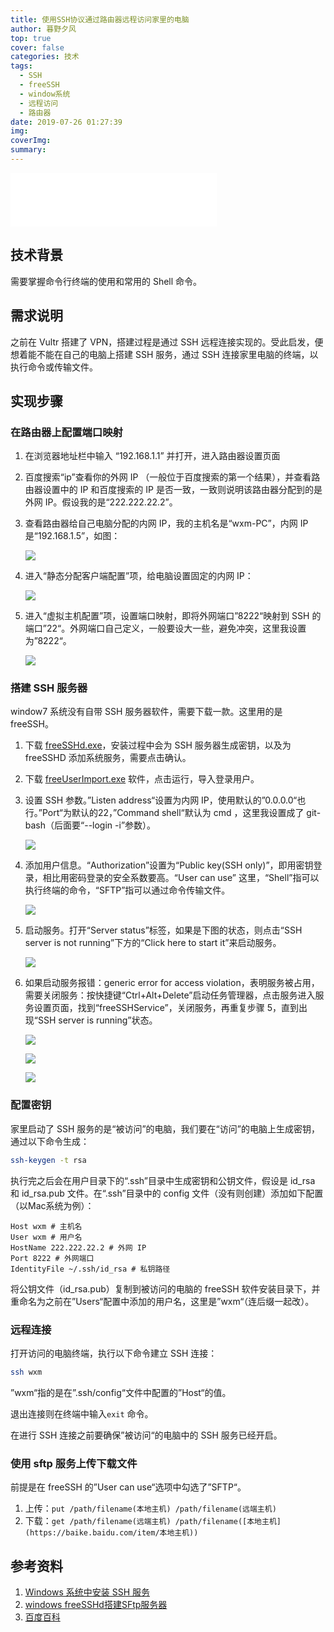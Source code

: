 ```yaml
---
title: 使用SSH协议通过路由器远程访问家里的电脑
author: 暮野夕风
top: true
cover: false
categories: 技术
tags:
  - SSH
  - freeSSH
  - window系统
  - 远程访问
  - 路由器
date: 2019-07-26 01:27:39
img:
coverImg:
summary:
---
```



<iframe frameborder="no" border="0" marginwidth="0" marginheight="0" width=330 height=86 src="//music.163.com/outchain/player?type=2&id=1315901717&auto=1&height=66"></iframe>

## 技术背景

需要掌握命令行终端的使用和常用的 Shell 命令。

## 需求说明

之前在 Vultr 搭建了 VPN，搭建过程是通过 SSH 远程连接实现的。受此启发，便想着能不能在自己的电脑上搭建 SSH 服务，通过 SSH 连接家里电脑的终端，以执行命令或传输文件。

## 实现步骤

### 在路由器上配置端口映射

1. 在浏览器地址栏中输入 “192.168.1.1” 并打开，进入路由器设置页面

2. 百度搜索“ip”查看你的外网 IP （一般位于百度搜索的第一个结果），并查看路由器设置中的 IP 和百度搜索的 IP 是否一致，一致则说明该路由器分配到的是外网 IP。假设我的是“222.222.22.2”。

3. 查看路由器给自己电脑分配的内网 IP，我的主机名是“wxm-PC”，内网 IP 是“192.168.1.5”，如图：

   ![](https://ae01.alicdn.com/kf/H48fbb7963a8848a5939d488a093854cev.png)

4. 进入“静态分配客户端配置”项，给电脑设置固定的内网 IP：

   ![](https://ae01.alicdn.com/kf/Hfc878cdfdfa6474f8675534fadf3c392h.png)

5. 进入“虚拟主机配置”项，设置端口映射，即将外网端口”8222“映射到 SSH 的端口”22“。外网端口自己定义，一般要设大一些，避免冲突，这里我设置为”8222“。

   ![](https://ae01.alicdn.com/kf/Hc2351dc45c7b4bd389d46452c333ef3de.png)

### 搭建 SSH 服务器

window7 系统没有自带 SSH 服务器软件，需要下载一款。这里用的是 freeSSH。

1. 下载 [freeSSHd.exe](http://www.freesshd.com/?ctt=download)，安装过程中会为 SSH 服务器生成密钥，以及为 freeSSHD 添加系统服务，需要点击确认。

2. 下载 [freeUserImport.exe](http://www.freesshd.com/?ctt=download) 软件，点击运行，导入登录用户。

3. 设置 SSH 参数。”Listen address“设置为内网 IP，使用默认的”0.0.0.0“也行。”Port“为默认的22，”Command shell“默认为 cmd ，这里我设置成了 git-bash（后面要“--login -i”参数）。

   ![](https://ae01.alicdn.com/kf/Haee0ce72e6194acc9c06e0f1c3b33105u.png)

4. 添加用户信息。“Authorization”设置为“Public key(SSH only)”，即用密钥登录，相比用密码登录的安全系数要高。“User can use” 这里，“Shell”指可以执行终端的命令，“SFTP”指可以通过命令传输文件。

   ![](https://ae01.alicdn.com/kf/H5426dcf9f7e04f68b82c7de692c6d920n.png)

5. 启动服务。打开“Server status”标签，如果是下图的状态，则点击“SSH server is not running”下方的“Click here to start it”来启动服务。

   ![](https://ae01.alicdn.com/kf/Hc36ee729366a479b98d5f5560c32d19f3.png)
   
6. 如果启动服务报错：generic error for access violation，表明服务被占用，需要关闭服务：按快捷键“Ctrl+Alt+Delete”启动任务管理器，点击服务进入服务设置页面，找到“freeSSHService”，关闭服务，再重复步骤 5，直到出现“SSH server is running”状态。

   ![](https://ae01.alicdn.com/kf/H6c9fd1833cdb4ff7a1b54f4641637348o.png)

   ![](https://ae01.alicdn.com/kf/H2e103b4317f14209b698973b49e3593ex.png)

   ![](https://ae01.alicdn.com/kf/H862988ab3e2049a8a3a41a7eebf39976C.png)

### 配置密钥

家里启动了 SSH 服务的是“被访问”的电脑，我们要在“访问”的电脑上生成密钥，通过以下命令生成：

```bash
ssh-keygen -t rsa
```

执行完之后会在用户目录下的“.ssh”目录中生成密钥和公钥文件，假设是 id_rsa 和 id_rsa.pub 文件。在“.ssh”目录中的 config 文件（没有则创建）添加如下配置（以Mac系统为例）：

```
Host wxm # 主机名
User wxm # 用户名
HostName 222.222.22.2 # 外网 IP
Port 8222 # 外网端口
IdentityFile ~/.ssh/id_rsa # 私钥路径
```

将公钥文件（id_rsa.pub）复制到被访问的电脑的 freeSSH 软件安装目录下，并重命名为之前在”Users“配置中添加的用户名，这里是”wxm“（连后缀一起改）。

### 远程连接

打开访问的电脑终端，执行以下命令建立 SSH 连接：

```bash
ssh wxm
```

”wxm“指的是在”.ssh/config“文件中配置的”Host“的值。

退出连接则在终端中输入`exit` 命令。

在进行 SSH 连接之前要确保”被访问“的电脑中的 SSH 服务已经开启。

### 使用 sftp 服务上传下载文件

前提是在 freeSSH 的”User can use“选项中勾选了”SFTP“。

1. 上传：`put /path/filename(本地主机) /path/filename(远端主机)`
2. 下载：`get /path/filename(远端主机) /path/filename([本地主机](https://baike.baidu.com/item/本地主机))`

## 参考资料

1. [Windows 系统中安装 SSH 服务](https://www.cnblogs.com/chenmingjun/p/8535067.html)
2. [windows freeSSHd搭建SFtp服务器](https://blog.csdn.net/lsfreeing/article/details/82424115)
3. [百度百科](https://baike.baidu.com/item/sftp)

